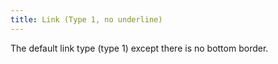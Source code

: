 ```yaml
---
title: Link (Type 1, no underline)
---
```

The default link type (type 1) except there is no bottom border.